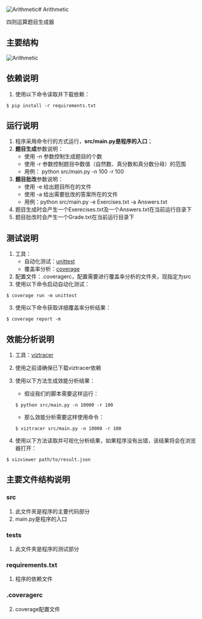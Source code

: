 ![Arithmetic](https://github.com/Taoika/Arithmetic/assets/108986990/4c755f1b-cacb-4a4f-ad98-1e5f683313ca)# Arithmetic

四则运算题目生成器

## 主要结构
![Arithmetic](https://github.com/Taoika/Arithmetic/assets/108986990/82398cf4-6931-46be-a60f-f6546108f4d3)

## 依赖说明

1. 使用以下命令读取并下载依赖：

```
$ pip install -r requirements.txt
```

## 运行说明

1. 程序采用命令行的方式运行，**src/main.py是程序的入口**；
2. **题目生成**参数说明：
   + 使用 -n 参数控制生成题目的个数
   + 使用 -r 参数控制题目中数值（自然数、真分数和真分数分母）的范围
   + 用例： python src/main.py -n 100 -r 100   
3. **题目批改**参数说明：
   + 使用 -e 给出题目所在的文件
   + 使用 -a 给出需要批改的答案所在的文件
   + 用例：python src/main.py -e Exercises.txt -a Answers.txt
4. 题目生成时会产生一个Exerecises.txt及一个Answers.txt在当前运行目录下
5. 题目批改时会产生一个Grade.txt在当前运行目录下

## 测试说明

1. 工具：
   + 自动化测试：[unittest](https://docs.python.org/3/library/unittest.html)
   + 覆盖率分析：[coverage](https://coverage.readthedocs.io/en/7.3.1/)
2. 配置文件：.coveragerc，配置需要进行覆盖率分析的文件夹，现指定为src
3. 使用以下命令启动自动化测试：

```
$ coverage run -m unittest
```

3. 使用以下命令获取详细覆盖率分析结果：

```
$ coverage report -m
```

## 效能分析说明

1. 工具：[viztracer](https://github.com/gaogaotiantian/viztracer)

2. 使用之前请确保已下载viztracer依赖

3. 使用以下方法生成效能分析结果：

   + 假设我们的脚本需要这样运行：

   ```
   $ python src/main.py -n 10000 -r 100  
   ```

   + 那么效能分析需要这样使用命令：

   ```
   $ viztracer src/main.py -n 10000 -r 100  
   ```

4. 使用以下方法读取并可视化分析结果，如果程序没有出错，该结果将会在浏览器打开：

```
$ vizviewer path/to/result.json
```

## 主要文件结构说明

### src

1. 此文件夹是程序的主要代码部分
2. main.py是程序的入口

### tests

1. 此文件夹是程序的测试部分

### requirements.txt

1. 程序的依赖文件

### .coveragerc

2. coverage配置文件


